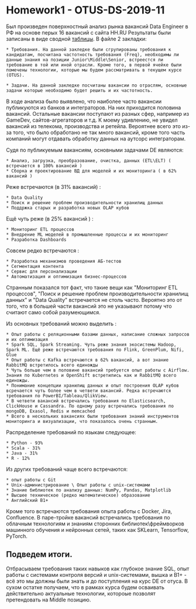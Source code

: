 # Homework1 - OTUS-DS-2019-11 

Был произведен поверхностный анализ рынка вакансий Data Engineer в РФ на основе перых 16 вакансий с сайта HH.RU 
Результаты были записаны в виде сводной [таблицы](https://github.com/adm-8/otus-de-andreevds-2019-11/raw/master/HW1_Lesson1/HH%20-%20Data%20Engineer.xlsx). В файле 2 закладки:

	* Требования. На данной закледке были сгрупированы требования к кандидатам, посчитана частотность требования (Freq), необходимы ли данные знания на позиции Junior\Middle\Senior, встреестся ли требование в той или иной отрасли. Кроме того, в первой ячейке были помечены технологии, которые мы будем рассматривать в текущем курсе (OTUS).
	
	* Задачи. На данной закледке посчитаны вакансии по отраслям, основные задачи которые необходимо будет решить и их частотность.
	
В ходе анализа было выявлено, что наиболее часто вакансии публикуются из банков и интеграторов. На них приходится половина вакансий. Остальные вакансии поступают из разных сфер, например из GameDev, сайтов-агрегаторов и т.д. К моему удивлению, не увидел вакансий из телекома, производства и ретейла. Вероятнее всего это из-за того, что было обработано не так много вакансий, кроме того часть компаний могут отдавать обработку данных на аутсорс интеграторам.

Судя по публикуемым вакансиям, основными задачами DE являются:

	* Анализ, загрузка, преобразование, очистка, данных (ETL\ELT) ( встречается в 100% вакансий )
	* Сборка и проектирование ВД для моделей и их мониторинга ( в 62% вакансий )
	
Реже встречаются (в 31% вакансий) :

	* Data Quality
	* Поиск и решение проблем производительности хранилищ данных
	* Поддржка старых и разработка новых OLAP кубов

Ещё чуть реже (в 25% вакансий ) :

	* Мониторинг ETL процессов
	* Внедрение ML моделей в промышленные процессы и их мониторинг
	* Разработка Dashboards

Совсем редко встречаются :

	* Разработка механизмов проведения АБ-тестов
	* Сегментация контента
	* Сервис для персонализации
	* Автоматизация и оптимизация бизнес-процессов
	
Странным показался тот факт, что такие вещи как "Мониторинг ETL процессов", "Поиск и решение проблем производительности хранилищ данных" и "Data Quality" встречается не столь часто. Вероятно это от того, что в большей части вакансий это не указывают потому что считают само собой разумеющимся.

Из основных требований можно выделить :

	* Опыт работы с реляционными базами данных, написание сложных запросов и их оптимизация
	* Spark SQL, Spark Streaming. Чуть реже знания экосистемы Hadoop, Spark ML. Ещё реже встречаются требования по Flink, GreenPlum, Nifi, Glue
	* Опыт работы с Kafka встречаются в 62% вакансий, а вот знание RabbitMQ встретилось всего единожды
	* Чуть больше чем в половине вакансий требуется опыт работы с Airflow. Знания по Kubernetes и OpenShift встретились как и RabbitMQ всего единожды.
	* Понимание концепции хранилищ данных и опыт построения OLAP кубов всречается чуть более чем в четвети вакансий. Редка встречаются требования по PowerBI/Tableau/QlikView.
	* В четвети вакансий встречались требования по Elasticsearch, ClickHouse и Cassandra. По одному разу встречались требования по mongoDB, Exasol, Redis и memcached
	* Всего в нескольких вакансиях были требования знаний инструментов мониторинга и визуализации, что показалось очень странным. 
 
Распределение требований по языкам следующее:

	* Python - 93% 
	* Scala - 31%
	* Java - 31%
	* R	- 12%
	
Из других требований чаще всего встречаются:

	* опыт работы с Git
	* Unix-администрирование \ Опыт работы с unix-системами
	* Знание библиотек по анализу данных: NumPy, Pandas, Matplotlib
	* Высшее техническое (редко математическое) образование
	* Английский B1+ 

Кроме того встречаются требования опыта работы с Docker, Jira, Confluence. 
В паре-тройке вакансий  встречались требования по облачным технологиям и знаниям сторонних библиотек\фреймворков машинного обучения и нейронных сетей, таких как SKLearn, Tensorflow, PyTorch.

## Подведем итоги. 

Отбрасываем требования таких навыков как глубокое знание SQL, опыт работы с системами контроля версий и unix-системами, вышка и B1+ - всё это мы должны были знать и до поступления на курс DE от отуса. В сухом остатке получаем, что в рамках курса будем осваивать действительно актуальные технологии, котороые позволят претендовать на Middle позицию.
